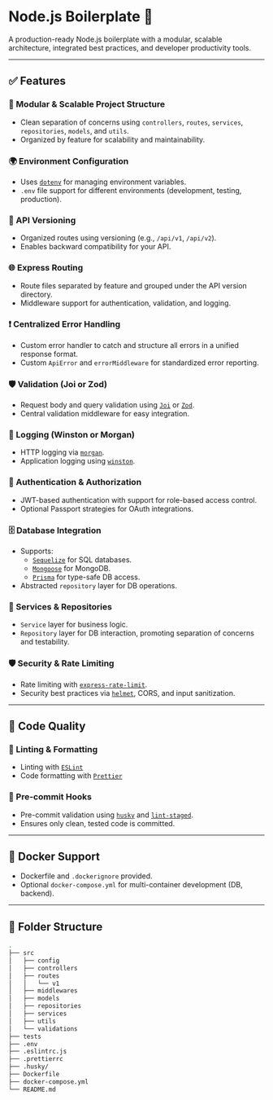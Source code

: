 # Node.js Boilerplate 🚀

A production-ready Node.js boilerplate with a modular, scalable architecture, integrated best practices, and developer productivity tools.

---

## ✅ Features

### 📁 Modular & Scalable Project Structure
- Clean separation of concerns using `controllers`, `routes`, `services`, `repositories`, `models`, and `utils`.
- Organized by feature for scalability and maintainability.

### 🌍 Environment Configuration
- Uses [`dotenv`](https://www.npmjs.com/package/dotenv) for managing environment variables.
- `.env` file support for different environments (development, testing, production).

### 🔀 API Versioning
- Organized routes using versioning (e.g., `/api/v1`, `/api/v2`).
- Enables backward compatibility for your API.

### 🌐 Express Routing
- Route files separated by feature and grouped under the API version directory.
- Middleware support for authentication, validation, and logging.

### ❗ Centralized Error Handling
- Custom error handler to catch and structure all errors in a unified response format.
- Custom `ApiError` and `errorMiddleware` for standardized error reporting.

### 🛡️ Validation (Joi or Zod)
- Request body and query validation using [`Joi`](https://joi.dev) or [`Zod`](https://zod.dev/).
- Central validation middleware for easy integration.

### 📜 Logging (Winston or Morgan)
- HTTP logging via [`morgan`](https://www.npmjs.com/package/morgan).
- Application logging using [`winston`](https://www.npmjs.com/package/winston).

### 🔐 Authentication & Authorization
- JWT-based authentication with support for role-based access control.
- Optional Passport strategies for OAuth integrations.

### 🗄️ Database Integration
- Supports:
  - [`Sequelize`](https://sequelize.org/) for SQL databases.
  - [`Mongoose`](https://mongoosejs.com/) for MongoDB.
  - [`Prisma`](https://www.prisma.io/) for type-safe DB access.
- Abstracted `repository` layer for DB operations.

### 🔧 Services & Repositories
- `Service` layer for business logic.
- `Repository` layer for DB interaction, promoting separation of concerns and testability.

### 🛡️ Security & Rate Limiting
- Rate limiting with [`express-rate-limit`](https://www.npmjs.com/package/express-rate-limit).
- Security best practices via [`helmet`](https://www.npmjs.com/package/helmet), CORS, and input sanitization.

---

## 🧹 Code Quality

### 🧪 Linting & Formatting
- Linting with [`ESLint`](https://eslint.org/)
- Code formatting with [`Prettier`](https://prettier.io/)

### 🔐 Pre-commit Hooks
- Pre-commit validation using [`husky`](https://typicode.github.io/husky/) and [`lint-staged`](https://github.com/okonet/lint-staged).
- Ensures only clean, tested code is committed.

---

## 🐳 Docker Support
- Dockerfile and `.dockerignore` provided.
- Optional `docker-compose.yml` for multi-container development (DB, backend).

---

## 📁 Folder Structure

```bash
.
├── src
│   ├── config
│   ├── controllers
│   ├── routes
│   │   └── v1
│   ├── middlewares
│   ├── models
│   ├── repositories
│   ├── services
│   ├── utils
│   └── validations
├── tests
├── .env
├── .eslintrc.js
├── .prettierrc
├── .husky/
├── Dockerfile
├── docker-compose.yml
└── README.md
